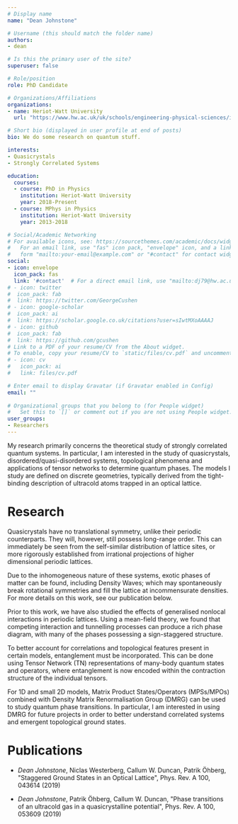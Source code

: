```yaml
---
# Display name
name: "Dean Johnstone"

# Username (this should match the folder name)
authors:
- dean

# Is this the primary user of the site?
superuser: false

# Role/position
role: PhD Candidate

# Organizations/Affiliations
organizations:
- name: Heriot-Watt University
  url: "https://www.hw.ac.uk/uk/schools/engineering-physical-sciences/institutes/photonics-quantum-sciences.htm"

# Short bio (displayed in user profile at end of posts)
bio: We do some research on quantum stuff.

interests:
- Quasicrystals
- Strongly Correlated Systems

education:
  courses:
  - course: PhD in Physics
    institution: Heriot-Watt University
    year: 2018-Present
  - course: MPhys in Physics
    institution: Heriot-Watt University
    year: 2013-2018

# Social/Academic Networking
# For available icons, see: https://sourcethemes.com/academic/docs/widgets/#icons
#   For an email link, use "fas" icon pack, "envelope" icon, and a link in the
#   form "mailto:your-email@example.com" or "#contact" for contact widget.
social:
- icon: envelope
  icon_pack: fas
  link: '#contact'  # For a direct email link, use "mailto:dj79@hw.ac.uk".
# - icon: twitter
#  icon_pack: fab
#  link: https://twitter.com/GeorgeCushen
# - icon: google-scholar
#  icon_pack: ai
#  link: https://scholar.google.co.uk/citations?user=sIwtMXoAAAAJ
# - icon: github
#  icon_pack: fab
#  link: https://github.com/gcushen
# Link to a PDF of your resume/CV from the About widget.
# To enable, copy your resume/CV to `static/files/cv.pdf` and uncomment the lines below.  
# - icon: cv
#   icon_pack: ai
#   link: files/cv.pdf

# Enter email to display Gravatar (if Gravatar enabled in Config)
email: ""
  
# Organizational groups that you belong to (for People widget)
#   Set this to `[]` or comment out if you are not using People widget.  
user_groups:
- Researchers
---
```

My research primarily concerns the theoretical study of strongly correlated quantum systems. In particular, I am interested in the study of quasicrystals, disordered/quasi-disordered systems, topological phenomena and applications of tensor networks to determine quantum phases. The models I study are defined on discrete geometries, typically derived from the tight-binding description of ultracold atoms trapped in an optical lattice.

Research
======

Quasicrystals have no translational symmetry, unlike their periodic counterparts. They will, however, still possess long-range order. This can immediately be seen from the self-similar distribution of lattice sites, or more rigorously established from irrational projections of higher dimensional periodic lattices. 

Due to the inhomogeneous nature of these systems, exotic phases of matter can be found, including Density Waves; which may spontaneously break rotational symmetries and fill the lattice at incommensurate densities. For more details on this work, see our publication below.

Prior to this work, we have also studied the effects of generalised nonlocal interactions in periodic lattices. Using a mean-field theory, we found that competing interaction and tunnelling processes can produce a rich phase diagram, with many of the phases possessing a sign-staggered structure.

To better account for correlations and topological features present in certain models, entanglement must be incorporated. This can be done using Tensor Network (TN) representations of many-body quantum states and operators, where entanglement is now encoded within the contraction structure of the individual tensors.

For 1D and small 2D models, Matrix Product States/Operators (MPSs/MPOs) combined with Density Matrix Renormalisation Group (DMRG) can be used to study quantum phase transitions. In particular, I am interested in using DMRG for future projects in order to better understand correlated systems and emergent topological ground states.


Publications
======

* *Dean Johnstone*, Niclas Westerberg, Callum W. Duncan, Patrik Öhberg, "Staggered Ground States in an Optical Lattice", Phys. Rev. A 100, 043614 (2019)

* *Dean Johnstone*, Patrik Öhberg, Callum W. Duncan, "Phase transitions of an ultracold gas in a quasicrystalline potential", Phys. Rev. A 100, 053609 (2019)

